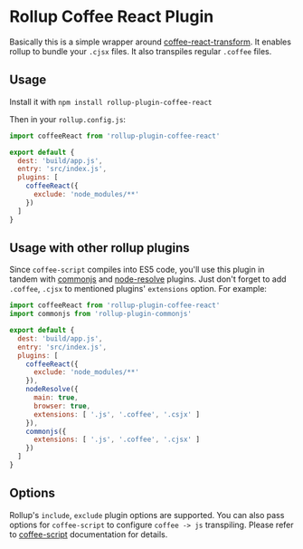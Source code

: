# Rollup Coffee React Plugin

Basically this is a simple wrapper around [coffee-react-transform](https://github.com/jsdf/coffee-react-transform).
It enables rollup to bundle your `.cjsx` files.
It also transpiles regular `.coffee` files.

## Usage

Install it with `npm install rollup-plugin-coffee-react`

Then in your `rollup.config.js`:

```js
import coffeeReact from 'rollup-plugin-coffee-react'

export default {
  dest: 'build/app.js',
  entry: 'src/index.js',
  plugins: [
    coffeeReact({
      exclude: 'node_modules/**'
    })
  ]
}
```

## Usage with other rollup plugins
Since `coffee-script` compiles into ES5 code, you'll use this plugin in tandem with [commonjs](https://github.com/rollup/rollup-plugin-commonjs) and [node-resolve](https://github.com/rollup/rollup-plugin-node-resolve) plugins.
Just don't forget to add `.coffee`, `.cjsx` to mentioned plugins' `extensions` option. For example:

```js
import coffeeReact from 'rollup-plugin-coffee-react'
import commonjs from 'rollup-plugin-commonjs'

export default {
  dest: 'build/app.js',
  entry: 'src/index.js',
  plugins: [
    coffeeReact({
      exclude: 'node_modules/**'
    }),
    nodeResolve({
      main: true,
      browser: true,
      extensions: [ '.js', '.coffee', '.csjx' ]
    }),
    commonjs({
      extensions: [ '.js', '.coffee', '.cjsx' ]
    })
  ]
}
```

## Options

Rollup's `include`, `exclude` plugin options are supported.
You can also pass options for `coffee-script` to configure `coffee -> js` transpiling. Please refer to [coffee-script](https://github.com/jashkenas/coffeescript) documentation for details.
